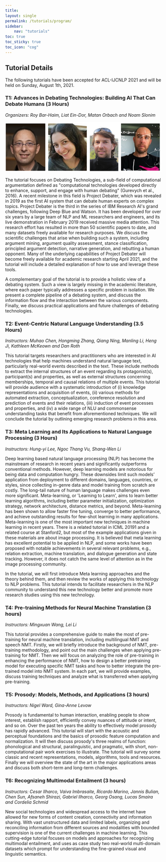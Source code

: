 ```yaml
---
title:  
layout: single
permalink: /tutorials/program/
sidebar: 
    nav: "tutorials"
toc: true
toc_sticky: true
toc_icon: "cog"
---
```

## Tutorial Details

The following tutorials have been accepted for ACL-IJCNLP 2021 and will be held on Sunday, August 1th, 2021. 
		
### T1: Advances in Debating Technologies: Building AI That Can Debate Humans (3 Hours) <br/>
*Organizers: Roy Bar-Haim, Liat Ein-Dor, Matan Orbach and Noam Slonim*

![t1](/assets/images/t1.png)

The tutorial focuses on Debating Technologies, a sub-field of computational argumentation defined as "computational technologies developed directly to enhance, support, and engage with human debating" (Gurevych et al., 2016). A recent milestone in this field is Project Debater, which was revealed in 2019 as the first AI system that can debate human experts on complex topics. Project Debater is the third in the series of IBM Research AI's grand challenges, following Deep Blue and Watson. It has been developed for over six years by a large team of NLP and ML researchers and engineers, and its live demonstration in February 2019 received massive media attention. This research effort has resulted in more than 50 scientific papers to date, and many datasets freely available for research purposes. We discuss the scientific challenges that arise when building such a system, including argument mining, argument quality assessment, stance classification, principled argument detection, narrative generation, and rebutting a human opponent. Many of the underlying capabilities of Project Debater will become freely available for academic research starting April 2021, and the tutorial will include a detailed explanation of how to use and leverage these tools.

A complementary goal of the tutorial is to provide a holistic view of a debating system. Such a view is largely missing in the academic literature, where each paper typically addresses a specific problem in isolation. We present a complete pipeline of a debating system, and discuss the information flow and the interaction between the various components. Finally, we discuss practical applications and future challenges of debating technologies. 

### T2: Event-Centric Natural Language Understanding (3.5 Hours)
*Instructors: Muhao Chen, Hongming Zhang, Qiang Ning, Manling Li, Heng Ji, Kathleen McKeown and Dan Roth*
   
This tutorial targets researchers and practitioners who are interested in AI technologies that help machines understand natural language text, particularly real-world events described in the text. These include methods to extract the internal structures of an event regarding its protagonist(s), participant(s) and properties, as well as external structures concerning memberships, temporal and causal relations of multiple events. This tutorial will provide audience with a systematic introduction of (i) knowledge representations and acquisition of events, (ii) various methods for automated extraction, conceptualization, coreference resolution and prediction of events and their relations, (iii) induction of event processes and properties, and (iv) a wide range of NLU and commonsense understanding tasks that benefit from aforementioned techniques. We will conclude the tutorial by outlining emerging research problems in this area. 

### T3: Meta Learning and Its Applications to Natural Language Processing (3 Hours)
*Instructors: Hung-yi Lee, Ngoc Thang Vu, Shang-Wen Li*
  
Deep learning based natural language processing (NLP) has become the mainstream of research in recent years and significantly outperforms conventional methods. However, deep learning models are notorious for being data and computation hungry. These downsides limit such models’ application from deployment to different domains, languages, countries, or styles, since collecting in-genre data and model training from scratch are costly. The long-tail nature of human language makes challenges even more significant.
Meta-learning, or 'Learning to Learn', aims to learn better learning algorithms, including better parameter initialization, optimization strategy, network architecture, distance metrics, and beyond. Meta-learning has been shown to allow faster fine tuning, converge to better performance, and achieve outstanding results for few-shot learning in many applications. Meta-learning is one of the most important new techniques in machine learning in recent years. There is a related tutorial in ICML 20191 and a related course at Stanford2, but most of the example applications given in these materials are about image processing. It is believed that meta learning has excellent potential to be applied in NLP, and some works have been proposed with notable achievements in several relevant problems, e.g., relation extraction, machine translation, and dialogue generation and state tracking. However, it does not catch the same level of attention as in the image processing community. 

In the tutorial, we will first introduce Meta learning approaches and the theory behind them, and then review the works of applying this technology to NLP problems. This tutorial intends to facilitate researchers in the NLP community to understand this new technology better and promote more research studies using this new technology.

### T4: Pre-training Methods for Neural Machine Translation (3 hours) 

*Instructors: Mingxuan Wang, Lei Li* 

This tutorial provides a comprehensive guide to make the most of pre-training for neural machine translation, including multilingual NMT and speech NMT. Firstly, we will briefly introduce the background of NMT, pre-training methodology, and point out the main challenges when applying pre-training for NMT. Then we will focus on analyzing the role of pre-training in enhancing the performance of NMT, how to design a better pretraining model for executing specific NMT tasks and how to better integrate the pre-trained model into NMT system. In each part, we will provide examples, discuss training techniques and analyze what is transferred when applying pre-training. 

### T5: Prosody: Models, Methods, and Applications (3 hours)

*Instructors: Nigel Ward, Gina-Anne Levow* 

Prosody is fundamental to human interaction, enabling people to show interest, establish rapport, efficiently convey nuances of attitude or intent, and so on. Over the past ten years the ability to effectively model prosody has rapidly advanced. This tutorial will start with the acoustic and perceptual foundations and the basics of prosodic feature computation and normalization. It will then discuss prosody's three realms of function: phonological and structural, paralinguistic, and pragmatic, with short, non-computational pair work exercises to illustrate. The tutorial will survey some classic and recent representations, models, algorithms, tools and resources. Finally we will overview the state of the art in the major applications areas and discuss both short-term and long-term challenges.​ 

### T6: Recognizing Multimodal Entailment (3 hours)
*Instructors: Cesar Ilharco, Vaiva Imbrasaite, Ricardo Marino, Jannis Bulian, Chen Sun, Afsaneh Shirazi, Gabriel Ilharco, Georg Osang, Lucas Smaira and Cordelia Schmid*
       
New social technologies and widespread access to the internet have allowed for new forms of content creation, connectivity and information sharing. With vast unstructured data and limited labels, organizing and reconciling information from different sources and modalities with bounded supervision is one of the current challenges in machine learning. This cutting-edge tutorial focuses on models and approaches for recognizing multimodal entailment, and uses as case study two real-world multi-domain datasets which prompt for understanding the fine-grained visual and linguistic semantics. 






